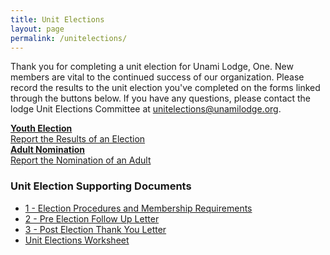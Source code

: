 ```yaml
---
title: Unit Elections
layout: page
permalink: /unitelections/
---
```

Thank you for completing a unit election for Unami Lodge, One. New members are vital to the continued success of our organization. Please record the results to the unit election you've completed on the forms linked through the buttons below. If you have any questions, please contact the lodge Unit Elections Committee at [unitelections@unamilodge.org](/contact#unitelections).
<div class="row justify-content-md-center">
  <div class="col-md-4 col-sm-12 text-center">
      <a class="btn btn-outline-primary" href="unitelections/youth">
          <strong>Youth Election</strong><br>
          Report the Results of an Election
      </a>
  </div>
  <div class="col-md-4 col-sm-12 text-center">
      <a class="btn btn-outline-primary" href="unitelections/adult">
          <strong>Adult Nomination</strong><br>
          Report the Nomination of an Adult
      </a>
  </div>
</div>
<h3 class="pt-3">Unit Election Supporting Documents</h3>
<div class="row-fluid">
    <ul>
        <li><a href="files/ue/1_-_Election_Procedures_and_Membership_Requirements.pdf" target= "_blank">1 - Election Procedures and Membership Requirements</a><br/></li>
        <li><a href="files/ue/2_-_Pre_Election_Follow_Up_Letter.pdf" target= "_blank">2 - Pre Election Follow Up Letter</a><br/></li>
        <li><a href="files/ue/3_-_Post_Election_Thank_You_Letter.pdf" target= "_blank">3 - Post Election Thank You Letter</a><br/></li>
        <li><a href="files/ue/Unit_Elections_Worksheet.pdf" target= "_blank">Unit Elections Worksheet</a><br/></li>
    </ul>
</div>
